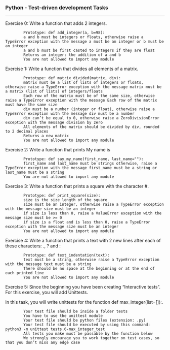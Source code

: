 ### Python - Test-driven development Tasks
---
Exercise 0: Write a function that adds 2 integers.

            Prototype: def add_integer(a, b=98):
            a and b must be integers or floats, otherwise raise a TypeError exception with the message a must be an integer or b must be an integer
            a and b must be first casted to integers if they are float
            Returns an integer: the addition of a and b
            You are not allowed to import any module

Exercise 1: Write a function that divides all elements of a matrix.

            Prototype: def matrix_divided(matrix, div):
            matrix must be a list of lists of integers or floats, otherwise raise a TypeError exception with the message matrix must be a matrix (list of lists) of integers/floats
            Each row of the matrix must be of the same size, otherwise raise a TypeError exception with the message Each row of the matrix must have the same size
            div must be a number (integer or float), otherwise raise a TypeError exception with the message div must be a number
            div can’t be equal to 0, otherwise raise a ZeroDivisionError exception with the message division by zero
            All elements of the matrix should be divided by div, rounded to 2 decimal places
            Returns a new matrix
            You are not allowed to import any module

Exercise 2: Write a function that prints My name is <first name> <last name>
        
            Prototype: def say_my_name(first_name, last_name=""):
            first_name and last_name must be strings otherwise, raise a TypeError exception with the message first_name must be a string or last_name must be a string
            You are not allowed to import any module

Exercise 3: Write a function that prints a square with the character #.

            Prototype: def print_square(size):
            size is the size length of the square
            size must be an integer, otherwise raise a TypeError exception with the message size must be an integer
            if size is less than 0, raise a ValueError exception with the message size must be >= 0
            if size is a float and is less than 0, raise a TypeError exception with the message size must be an integer
            You are not allowed to import any module

Exercise 4: Write a function that prints a text with 2 new lines after each of these characters: ., ? and :

            Prototype: def text_indentation(text):
            text must be a string, otherwise raise a TypeError exception with the message text must be a string
            There should be no space at the beginning or at the end of each printed line
            You are not allowed to import any module

Exercise 5: Since the beginning you have been creating “Interactive tests”. For this exercise, you will add Unittests.

In this task, you will write unittests for the function def max_integer(list=[]):.

            Your test file should be inside a folder tests
            You have to use the unittest module
            Your test file should be python files (extension: .py)
            Your test file should be executed by using this command: python3 -m unittest tests.6-max_integer_test
            All tests you make must be passable by the function below
            We strongly encourage you to work together on test cases, so that you don’t miss any edge case
